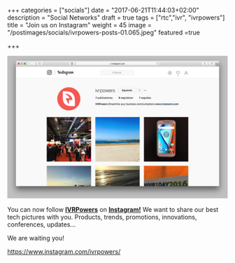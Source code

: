 +++
categories = ["socials"]
date = "2017-06-21T11:44:03+02:00"
description = "Social Networks"
draft = true
tags = ["rtc","ivr", "ivrpowers"]
title = "Join us on Instagram"
weight = 45
image = "/postimages/socials/ivrpowers-posts-01.065.jpeg"
featured =true

+++

![IVRPowers Instagram](/postimages/socials/ivrpowers-intragram.jpg)


You can now follow **[IVRPowers](http://www.ivrpowers.com)** on **[Instagram!](https://www.instagram.com/ivrpowers/)** We want to share our best tech pictures with you. Products, trends, promotions, innovations, conferences, updates... 

We are waiting you!  

https://www.instagram.com/ivrpowers/


